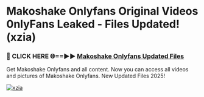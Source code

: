 # Makoshake Onlyfans Original Videos 0nlyFans Leaked - Files Updated! (xzia)

<h3>🔴 CLICK HERE 🌐==►► <a href="https://tinyurl.com/2jnfzry5" rel="nofollow">Makoshake Onlyfans Updated Files</a></h3>

Get Makoshake Onlyfans and all content. Now you can access all videos and pictures of Makoshake Onlyfans. New Updated Files 2025!

[![xzia](https://i.imgur.com/GyGTBgg.gif)](https://tinyurl.com/2jnfzry5)
